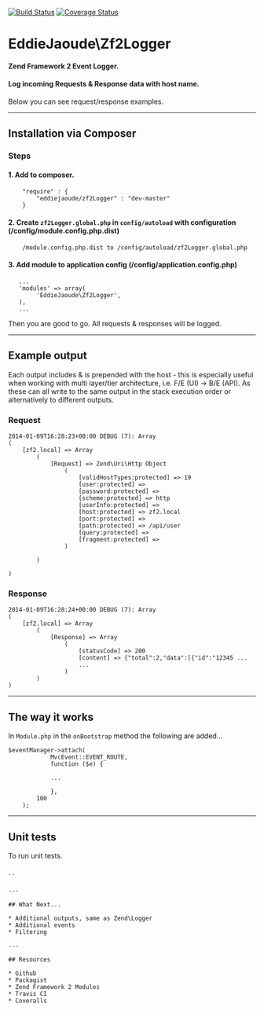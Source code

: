 [![Build Status](https://travis-ci.org/eddiejaoude/zf2Logger.png)](https://travis-ci.org/eddiejaoude/zf2Logger)
[![Coverage Status](https://coveralls.io/repos/eddiejaoude/zf2Logger/badge.png)](https://coveralls.io/r/eddiejaoude/zf2Logger)

# EddieJaoude\Zf2Logger

#### Zend Framework 2 Event Logger.
#### Log incoming Requests &amp; Response data with host name.

Below you can see request/response examples.

---

## Installation via Composer

### Steps 

#### 1. Add to composer.
```
    "require" : {
        "eddiejaoude/zf2Logger" : "dev-master"
    }
```

#### 2. Create `zf2Logger.global.php` in `config/autoload` with configuration (/config/module.config.php.dist)
```
    /module.config.php.dist to /config/autoload/zf2Logger.global.php
```

#### 3. Add module to application config (/config/application.config.php)
```
   ...
   'modules' => array(
        'EddieJaoude\Zf2Logger',
   ),
   ...
```

Then you are good to go. All requests & responses will be logged.

---

## Example output

Each output includes & is prepended with the host - this is especially useful when working with multi layer/tier architecture, i.e. F/E (UI) -> B/E (API). As these can all write to the same output in the stack execution order or alternatively to different outputs.

### Request

```
2014-01-09T16:28:23+00:00 DEBUG (7): Array
(
    [zf2.local] => Array
        (
            [Request] => Zend\Uri\Http Object
                (
                    [validHostTypes:protected] => 19
                    [user:protected] =>
                    [password:protected] =>
                    [scheme:protected] => http
                    [userInfo:protected] =>
                    [host:protected] => zf2.local
                    [port:protected] =>
                    [path:protected] => /api/user
                    [query:protected] =>
                    [fragment:protected] =>
                )

        )

)
```

### Response

```
2014-01-09T16:28:24+00:00 DEBUG (7): Array
(
    [zf2.local] => Array
        (
            [Response] => Array
                (
                    [statusCode] => 200
                    [content] => {"total":2,"data":[{"id":"12345 ...
                    ...
                )
        )
)
```

---

## The way it works

In `Module.php` in the `onBootstrap` method the following are added...

```
$eventManager->attach(
            MvcEvent::EVENT_ROUTE,
            function ($e) {

            ...

            },
        100
    );
```

---

## Unit tests

To run unit tests.

```

``

---

## What Next...

* Additional outputs, same as Zend\Logger
* Additional events
* Filtering

---

## Resources

* Github
* Packagist
* Zend Framework 2 Modules
* Travis CI
* Coveralls

